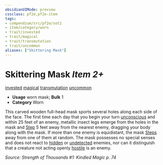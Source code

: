 ```yaml
---
obsidianUIMode: preview
cssclass: pf2e,pf2e-item
tags:
- compendium/src/pf2e/sot1
- item/category/worn
- trait/invested
- trait/magical
- trait/transmutation
- trait/uncommon
aliases: ["Skittering Mask"]
---
```

# Skittering Mask *Item 2+*  
[invested](/rules/traits/invested.md)  [magical](/rules/traits/magical.md)  [transmutation](/rules/traits/transmutation.md)  [uncommon](/rules/traits/uncommon.md)  

- **Usage** worn mask; **Bulk** 1
- **Category** Worn

This carved wooden full-head mask sports several holes along each side of the face. The first time each day that you begin your turn [unconscious](/rules/conditions.md#Unconscious) and within 25 feet of an enemy, metallic insect legs emerge from the holes in the mask and [Step](/rules/actions/step.md) 5 feet away from the nearest enemy, dragging your body along with the mask. If more than one enemy is equidistant, the mask [Steps](/rules/actions/step.md) away from one of them at random. The mask possesses no special senses and does not react to [hidden](/rules/conditions.md#Hidden) or [undetected](/rules/conditions.md#Undetected) enemies, nor can it distinguish that a creature not acting openly [hostile](/rules/conditions.md#Hostile) is an enemy.

*Source: Strength of Thousands #1: Kindled Magic p. 74*